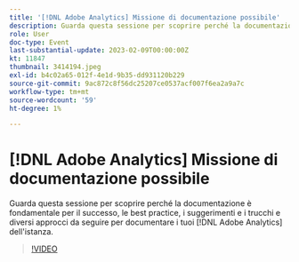 ```yaml
---
title: '[!DNL Adobe Analytics] Missione di documentazione possibile'
description: Guarda questa sessione per scoprire perché la documentazione è fondamentale per il successo, le best practice, i suggerimenti e i trucchi e diversi approcci da seguire per documentare i tuoi [!DNL Adobe Analytics] dell'istanza. Giugno 2022
role: User
doc-type: Event
last-substantial-update: 2023-02-09T00:00:00Z
kt: 11847
thumbnail: 3414194.jpeg
exl-id: b4c02a65-012f-4e1d-9b35-dd931120b229
source-git-commit: 9ac872c8f56dc25207ce0537acf007f6ea2a9a7c
workflow-type: tm+mt
source-wordcount: '59'
ht-degree: 1%

---
```


# [!DNL Adobe Analytics] Missione di documentazione possibile

Guarda questa sessione per scoprire perché la documentazione è fondamentale per il successo, le best practice, i suggerimenti e i trucchi e diversi approcci da seguire per documentare i tuoi [!DNL Adobe Analytics] dell&#39;istanza.

>[!VIDEO](https://video.tv.adobe.com/v/3414194/?quality=12&learn=on)
